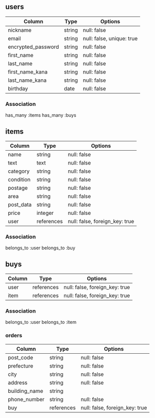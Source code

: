 ## users

|Column            |Type  |Options                  |
|------------------|------|-------------------------|
|nickname          |string|null: false              |
|email             |string|null: false, unique: true|
|encrypted_password|string|null: false              |
|first_name        |string|null: false              |
|last_name         |string|null: false              |
|first_name_kana   |string|null: false              |
|last_name_kana    |string|null: false              |
|birthday          |date  |null: false              |

### Association
has_many :items
has_many :buys

## items

|Column   |Type      |Options                       |
|---------|----------|------------------------------|
|name     |string    |null: false                   |
|text     |text      |null: false                   |
|category |string    |null: false                   |
|condition|string    |null: false                   |
|postage  |string    |null: false                   |
|area     |string    |null: false                   |
|post_data|string    |null: false                   |
|price    |integer   |null: false                   |
|user     |references|null: false, foreign_key: true|

### Association
belongs_to :user
belongs_to :buy

## buys

|Column |Type      |Options                       |
|-------|----------|------------------------------|
|user   |references|null: false, foreign_key: true|
|item   |references|null: false, foreign_key: true|

### Association
belongs_to :user
belongs_to :item

### orders
|Column       |Type      |Options                       |
|-------------|----------|------------------------------|
|post_code    |string    |null: false                   |
|prefecture   |string    |null: false                   |
|city         |string    |null: false                   |
|address      |string    |null: false                   |
|building_name|string    |                              |
|phone_number |string    |null: false                   |
|buy          |references|null: false, foreign_key: true|
